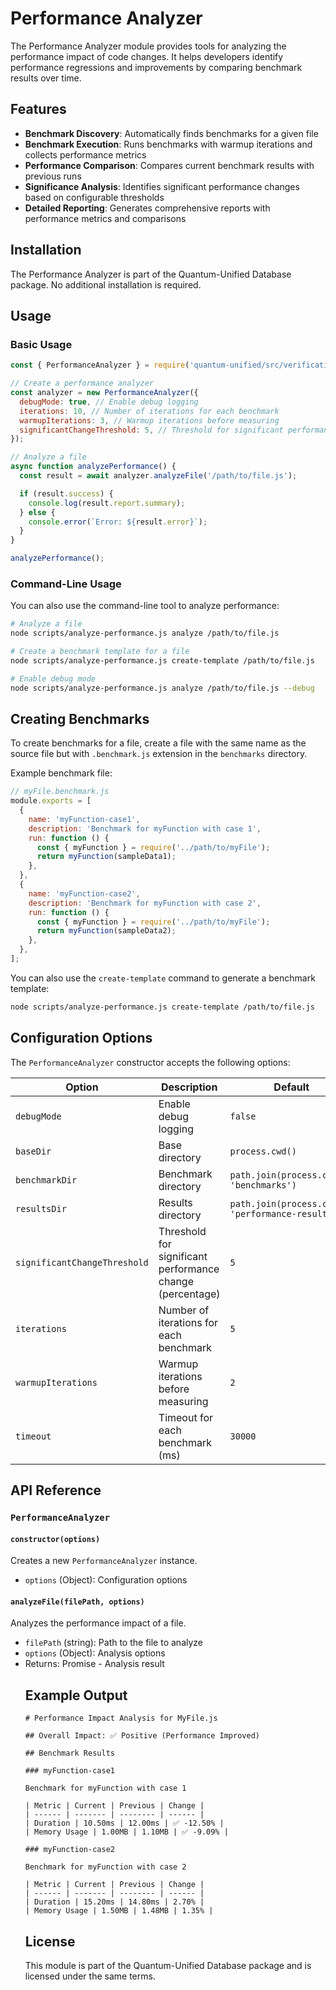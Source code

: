 # Performance Analyzer

The Performance Analyzer module provides tools for analyzing the performance impact of code changes. It helps developers identify performance regressions and improvements by comparing benchmark results over time.

## Features

- **Benchmark Discovery**: Automatically finds benchmarks for a given file
- **Benchmark Execution**: Runs benchmarks with warmup iterations and collects performance metrics
- **Performance Comparison**: Compares current benchmark results with previous runs
- **Significance Analysis**: Identifies significant performance changes based on configurable thresholds
- **Detailed Reporting**: Generates comprehensive reports with performance metrics and comparisons

## Installation

The Performance Analyzer is part of the Quantum-Unified Database package. No additional installation is required.

## Usage

### Basic Usage

```javascript
const { PerformanceAnalyzer } = require('quantum-unified/src/verification/performance');

// Create a performance analyzer
const analyzer = new PerformanceAnalyzer({
  debugMode: true, // Enable debug logging
  iterations: 10, // Number of iterations for each benchmark
  warmupIterations: 3, // Warmup iterations before measuring
  significantChangeThreshold: 5, // Threshold for significant performance change (percentage)
});

// Analyze a file
async function analyzePerformance() {
  const result = await analyzer.analyzeFile('/path/to/file.js');

  if (result.success) {
    console.log(result.report.summary);
  } else {
    console.error(`Error: ${result.error}`);
  }
}

analyzePerformance();
```

### Command-Line Usage

You can also use the command-line tool to analyze performance:

```bash
# Analyze a file
node scripts/analyze-performance.js analyze /path/to/file.js

# Create a benchmark template for a file
node scripts/analyze-performance.js create-template /path/to/file.js

# Enable debug mode
node scripts/analyze-performance.js analyze /path/to/file.js --debug
```

## Creating Benchmarks

To create benchmarks for a file, create a file with the same name as the source file but with `.benchmark.js` extension in the `benchmarks` directory.

Example benchmark file:

```javascript
// myFile.benchmark.js
module.exports = [
  {
    name: 'myFunction-case1',
    description: 'Benchmark for myFunction with case 1',
    run: function () {
      const { myFunction } = require('../path/to/myFile');
      return myFunction(sampleData1);
    },
  },
  {
    name: 'myFunction-case2',
    description: 'Benchmark for myFunction with case 2',
    run: function () {
      const { myFunction } = require('../path/to/myFile');
      return myFunction(sampleData2);
    },
  },
];
```

You can also use the `create-template` command to generate a benchmark template:

```bash
node scripts/analyze-performance.js create-template /path/to/file.js
```

## Configuration Options

The `PerformanceAnalyzer` constructor accepts the following options:

| Option                       | Description                                               | Default                                           |
| ---------------------------- | --------------------------------------------------------- | ------------------------------------------------- |
| `debugMode`                  | Enable debug logging                                      | `false`                                           |
| `baseDir`                    | Base directory                                            | `process.cwd()`                                   |
| `benchmarkDir`               | Benchmark directory                                       | `path.join(process.cwd(), 'benchmarks')`          |
| `resultsDir`                 | Results directory                                         | `path.join(process.cwd(), 'performance-results')` |
| `significantChangeThreshold` | Threshold for significant performance change (percentage) | `5`                                               |
| `iterations`                 | Number of iterations for each benchmark                   | `5`                                               |
| `warmupIterations`           | Warmup iterations before measuring                        | `2`                                               |
| `timeout`                    | Timeout for each benchmark (ms)                           | `30000`                                           |

## API Reference

### `PerformanceAnalyzer`

#### `constructor(options)`

Creates a new `PerformanceAnalyzer` instance.

- `options` (Object): Configuration options

#### `analyzeFile(filePath, options)`

Analyzes the performance impact of a file.

- `filePath` (string): Path to the file to analyze
- `options` (Object): Analysis options
- Returns: Promise<Object> - Analysis result

## Example Output

```
# Performance Impact Analysis for MyFile.js

## Overall Impact: ✅ Positive (Performance Improved)

## Benchmark Results

### myFunction-case1

Benchmark for myFunction with case 1

| Metric | Current | Previous | Change |
| ------ | ------- | -------- | ------ |
| Duration | 10.50ms | 12.00ms | ✅ -12.50% |
| Memory Usage | 1.00MB | 1.10MB | ✅ -9.09% |

### myFunction-case2

Benchmark for myFunction with case 2

| Metric | Current | Previous | Change |
| ------ | ------- | -------- | ------ |
| Duration | 15.20ms | 14.80ms | 2.70% |
| Memory Usage | 1.50MB | 1.48MB | 1.35% |
```

## License

This module is part of the Quantum-Unified Database package and is licensed under the same terms.
